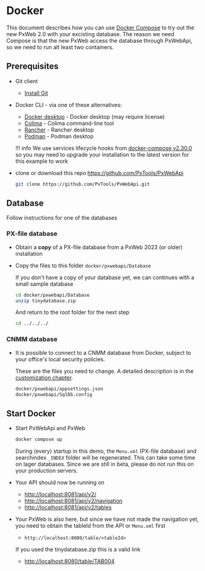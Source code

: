 # Docker

This document describes how you can use [Docker Compose](https://docs.docker.com/compose/)
to try out the new PxWeb 2.0 with your excisting database. The reason we need
Compose is that the new PxWeb access the database through PxWebApi, so we need
to run alt least two containers.

## Prerequisites

- Git client

    - [Install Git](https://github.com/git-guides/install-git)

- Docker CLI - via one of these alternatives:

    - [Docker desktop](https://www.docker.com/products/docker-desktop/) - Docker
      desktop (may require license)
    - [Colima](https://github.com/abiosoft/colima) - Colima command-line tool
    - [Rancher](https://rancherdesktop.io) - Rancher desktop
    - [Podman](https://podman-desktop.io) - Podman desktop

    !!! info
        We use services lifecycle hooks from
        [docker-compose v2.30.0](https://docs.docker.com/compose/releases/release-notes/#2300)
        so you may need to upgrade your installation to the latest version for
        this example to work

- clone or download this repo <https://github.com/PxTools/PxWebApi>

    ```sh
    git clone https://github.com/PxTools/PxWebApi.git
    ```

## Database

Follow instructions for one of the databases

### PX-file database

- Obtain a **copy** of a PX-file database from a PxWeb 2023 (or older) installation

- Copy the files to this folder `docker/pxwebapi/Database`

    If you don't have a copy of your database yet, we can continues with a small
    sample database

    ```sh
    cd docker/pxwebapi/Database
    unzip tinydatabase.zip
    ```

    And return to the root folder for the next step

    ```sh
    cd ../../../
    ```

### CNMM database

- It is possible to connect to a CNMM database from Docker, subject to your
  office's local security policies.

    These are the files you need to change. A detailed description is in the
    [customization chapter](customization.md).

    ```sh
    docker/pxwebapi/appsettings.json
    docker/pxwebapi/SqlDb.config
    ```

## Start Docker

- Start PxWebApi and PxWeb

    ```sh
    docker compose up
    ```

  During (every) startup in this demo, the `Menu.xml` (PX-file database) and
  searchindex `_INDEX` folder will be regenerated. This can take some time on
  lager databases. Since we are still in beta, please do not run this on your
  production servers.

- Your API should now be running on

    - <http://localhost:8081/api/v2/>
    - <http://localhost:8081/api/v2/navigation>
    - <http://localhost:8081/api/v2/tables>

- Your PxWeb is also here, but since we have not made the navigation yet, you
  need to obtain the tableId from the API or `Menu.xml` first

    - `http://localhost:8080/table/<tableId>`

    If you used the tinydatabase.zip this is a valid link

    - <http://localhost:8080/table/TAB004>
